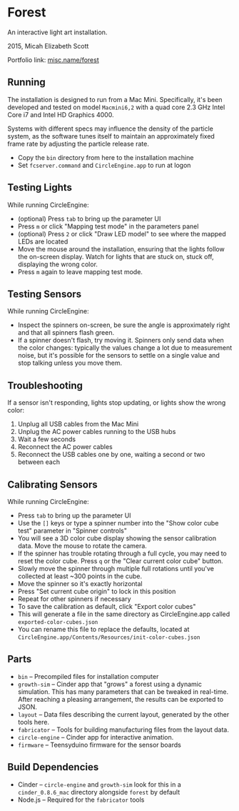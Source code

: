 Forest
======

An interactive light art installation.

2015, Micah Elizabeth Scott

Portfolio link: [misc.name/forest](http://www.misc.name/forest)


Running
-------

The installation is designed to run from a Mac Mini. Specifically, it's been developed and tested on model `Macmini6,2` with a quad core 2.3 GHz Intel Core i7 and Intel HD Graphics 4000.

Systems with different specs may influence the density of the particle system, as the software tunes itself to maintain an approximately fixed frame rate by adjusting the particle release rate.

* Copy the `bin` directory from here to the installation machine
* Set `fcserver.command` and `CircleEngine.app` to run at logon

Testing Lights
--------------

While running CircleEngine:

* (optional) Press `tab` to bring up the parameter UI
* Press `m` or click "Mapping test mode" in the parameters panel
* (optional) Press `2` or click "Draw LED model" to see where the mapped LEDs are located
* Move the mouse around the installation, ensuring that the lights follow the on-screen display. Watch for lights that are stuck on, stuck off, displaying the wrong color.
* Press `m` again to leave mapping test mode.

Testing Sensors
---------------

While running CircleEngine:

* Inspect the spinners on-screen, be sure the angle is approximately right and that all spinners flash green.
* If a spinner doesn't flash, try moving it. Spinners only send data when the color changes: typically the values change a lot due to measurement noise, but it's possible for the sensors to settle on a single value and stop talking unless you move them.

Troubleshooting
---------------

If a sensor isn't responding, lights stop updating, or lights show the wrong color:

1. Unplug all USB cables from the Mac Mini
2. Unplug the AC power cables running to the USB hubs
3. Wait a few seconds
4. Reconnect the AC power cables
5. Reconnect the USB cables one by one, waiting a second or two between each

Calibrating Sensors
-------------------

While running CircleEngine:

* Press `tab` to bring up the parameter UI
* Use the `[]` keys or type a spinner number into the "Show color cube test" parameter in "Spinner controls"
* You will see a 3D color cube display showing the sensor calibration data. Move the mouse to rotate the camera.
* If the spinner has trouble rotating through a full cycle, you may need to reset the color cube. Press `q` or the "Clear current color cube" button.
* Slowly move the spinner through multiple full rotations until you've collected at least ~300 points in the cube.
* Move the spinner so it's exactly horizontal
* Press "Set current cube origin" to lock in this position
* Repeat for other spinners if necessary
* To save the calibration as default, click "Export color cubes"
* This will generate a file in the same directory as CircleEngine.app called `exported-color-cubes.json`
* You can rename this file to replace the defaults, located at `CircleEngine.app/Contents/Resources/init-color-cubes.json`

Parts
-----

* `bin` – Precompiled files for installation computer
* `growth-sim` – Cinder app that "grows" a forest using a dynamic simulation. This has many parameters that can be tweaked in real-time. After reaching a pleasing arrangement, the results can be exported to JSON.
* `layout` – Data files describing the current layout, generated by the other tools here.
* `fabricator` – Tools for building manufacturing files from the layout data.
* `circle-engine` – Cinder app for interactive animation.
* `firmware` – Teensyduino firmware for the sensor boards

Build Dependencies
------------------

* Cinder – `circle-engine` and `growth-sim` look for this in a `cinder_0.8.6_mac` directory alongside `forest` by default
* Node.js – Required for the `fabricator` tools
